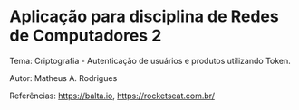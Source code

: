 # Aplicação para disciplina de Redes de Computadores 2

Tema: Criptografia - Autenticação de usuários e produtos utilizando Token.

Autor: Matheus A. Rodrigues

Referências:  https://balta.io, https://rocketseat.com.br/